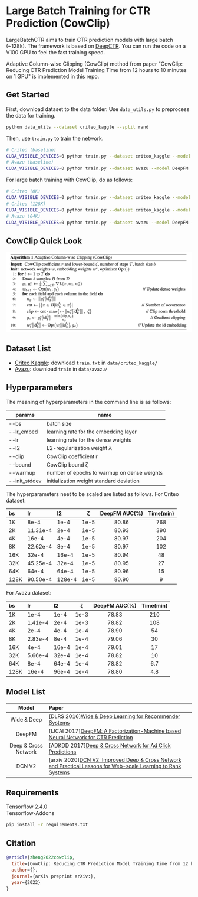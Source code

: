 # Large Batch Training for CTR Prediction (CowClip)

LargeBatchCTR aims to train CTR prediction models with large batch (~128k). The framework is based on [DeepCTR](https://github.com/shenweichen/DeepCTR). You can run the code on a V100 GPU to feel the fast training speed.

Adaptive Column-wise Clipping (CowClip) method from paper "CowClip: Reducing CTR Prediction Model Training
Time from 12 hours to 10 minutes on 1 GPU" is implemented in this repo.

## Get Started

First, download dataset to the data folder. Use `data_utils.py` to preprocess the data for training.

```sh
python data_utils --dataset criteo_kaggle --split rand
```

Then, use `train.py` to train the network.

```sh
# Criteo (baseline)
CUDA_VISIBLE_DEVICES=0 python train.py --dataset criteo_kaggle --model DeepFM
# Avazu (baseline)
CUDA_VISIBLE_DEVICES=0 python train.py --dataset avazu --model DeepFM
```

For large batch training with CowClip, do as follows:

```sh
# Criteo (8K)
CUDA_VISIBLE_DEVICES=0 python train.py --dataset criteo_kaggle --model DeepFM --lr_embed 1e-4 --warmup 1 --init_stddev 1e-2 --clip 1 --bound 1e-5 --bs 8192 --l2 8e-05 --lr 22.6274e-4
# Criteo (128K)
CUDA_VISIBLE_DEVICES=0 python train.py --dataset criteo_kaggle --model DeepFM --lr_embed 1e-4 --warmup 1 --init_stddev 1e-2 --clip 1 --bound 1e-5 --bs 131072 --l2 128e-05 --lr 90.5096e-4
# Avazu (64K)
CUDA_VISIBLE_DEVICES=0 python train.py --dataset avazu --model DeepFM --lr_embed 1e-4 --warmup 1 --init_stddev 1e-2 --clip 1 --bound 1e-4 --bs 65536 --l2 64e-05 --lr 8e-4
```

## CowClip Quick Look

![CowClip Algorithm Quick Look](./assets/cowclip.png)

## Dataset List

- [Criteo Kaggle](https://labs.criteo.com/2014/02/kaggle-display-advertising-challenge-dataset): download `train.txt` in `data/criteo_kaggle/`
- [Avazu](https://www.kaggle.com/c/avazu-ctr-prediction): download `train` in `data/avazu/`

## Hyperparameters

The meaning of hyperparameters in the command line is as follows:

| params        | name                                        |
| ------------- | ------------------------------------------- |
| --bs          | batch size                                  |
| --lr_embed    | learning rate for the embedding layer       |
| --lr          | learning rate for the dense weights         |
| --l2          | L2-regularization weight λ                  |
| --clip        | CowClip coefficient r                       |
| --bound       | CowClip bound ζ                             |
| --warmup      | number of epochs to warmup on dense weights |
| --init_stddev | initialization weight standard deviation    |

The hyperparameters neet to be scaled are listed as follows. For Criteo dataset:

| bs   | lr       | l2     |   ζ   | DeepFM AUC(%) | Time(min) |
| :--- | :------- | :----- | :---: | :-----------: | :-------: |
| 1K   | 8e-4     | 1e-4   | 1e-5  |     80.86     |    768    |
| 2K   | 11.31e-4 | 2e-4   | 1e-5  |     80.93     |    390    |
| 4K   | 16e-4    | 4e-4   | 1e-5  |     80.97     |    204    |
| 8K   | 22.62e-4 | 8e-4   | 1e-5  |     80.97     |    102    |
| 16K  | 32e-4    | 16e-4  | 1e-5  |     80.94     |    48     |
| 32K  | 45.25e-4 | 32e-4  | 1e-5  |     80.95     |    27     |
| 64K  | 64e-4    | 64e-4  | 1e-5  |     80.96     |    15     |
| 128K | 90.50e-4 | 128e-4 | 1e-5  |     80.90     |     9     |

For Avazu dataset:

| bs   | lr      | l2    |   ζ   | DeepFM AUC(%) | Time(min) |
| :--- | :------ | :---- | :---: | :-----------: | :-------: |
| 1K   | 1e-4    | 1e-4  | 1e-3  |     78.83     |    210    |
| 2K   | 1.41e-4 | 2e-4  | 1e-3  |     78.82     |    108    |
| 4K   | 2e-4    | 4e-4  | 1e-4  |     78.90     |    54     |
| 8K   | 2.83e-4 | 8e-4  | 1e-4  |     79.06     |    30     |
| 16K  | 4e-4    | 16e-4 | 1e-4  |     79.01     |    17     |
| 32K  | 5.66e-4 | 32e-4 | 1e-4  |     78.82     |    10     |
| 64K  | 8e-4    | 64e-4 | 1e-4  |     78.82     |    6.7    |
| 128K | 16e-4   | 96e-4 | 1e-4  |     78.80     |    4.8    |

## Model List

|        Model         | Paper                                                                                                                                              |
| :------------------: | :------------------------------------------------------------------------------------------------------------------------------------------------- |
|     Wide & Deep      | [DLRS 2016][Wide & Deep Learning for Recommender Systems](https://arxiv.org/pdf/1606.07792.pdf)                                                    |
|        DeepFM        | [IJCAI 2017][DeepFM: A Factorization-Machine based Neural Network for CTR Prediction](http://www.ijcai.org/proceedings/2017/0239.pdf)              |
| Deep & Cross Network | [ADKDD 2017][Deep & Cross Network for Ad Click Predictions](https://arxiv.org/abs/1708.05123)                                                      |
|        DCN V2        | [arxiv 2020][DCN V2: Improved Deep & Cross Network and Practical Lessons for Web-scale Learning to Rank Systems](https://arxiv.org/abs/2008.13535) |

## Requirements

Tensorflow 2.4.0  
Tensorflow-Addons

```sh
pip install -r requirements.txt
```

## Citation

```bibtex
@article{zheng2022cowclip,
  title={CowClip: Reducing CTR Prediction Model Training Time from 12 hours to 10 minutes on 1 GPU},
  author={},
  journal={arXiv preprint arXiv:},
  year={2022}
}
```
